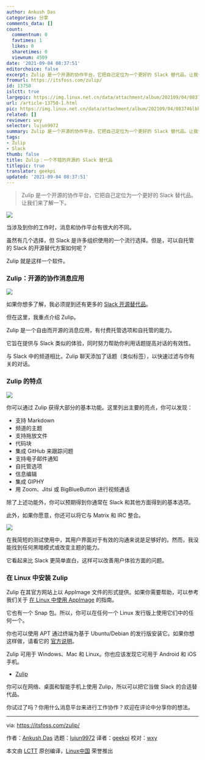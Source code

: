 ```yaml
---
author: Ankush Das
categories: 分享
comments_data: []
count:
  commentnum: 0
  favtimes: 1
  likes: 0
  sharetimes: 0
  viewnum: 4509
date: '2021-09-04 08:37:51'
editorchoice: false
excerpt: Zulip 是一个开源的协作平台，它把自己定位为一个更好的 Slack 替代品。让我们来了解一下。
fromurl: https://itsfoss.com/zulip/
id: 13750
islctt: true
largepic: https://img.linux.net.cn/data/attachment/album/202109/04/083746lbheeynx13jmn3xn.jpg
url: /article-13750-1.html
pic: https://img.linux.net.cn/data/attachment/album/202109/04/083746lbheeynx13jmn3xn.jpg.thumb.jpg
related: []
reviewer: wxy
selector: lujun9972
summary: Zulip 是一个开源的协作平台，它把自己定位为一个更好的 Slack 替代品。让我们来了解一下。
tags:
- Zulip
- Slack
thumb: false
title: Zulip：一个不错的开源的 Slack 替代品
titlepic: true
translator: geekpi
updated: '2021-09-04 08:37:51'
---
```



> 
> Zulip 是一个开源的协作平台，它把自己定位为一个更好的 Slack 替代品。让我们来了解一下。
> 
> 
> 


![](https://img.linux.net.cn/data/attachment/album/202109/04/083746lbheeynx13jmn3xn.jpg)


当涉及到你的工作时，消息和协作平台有很大的不同。


虽然有几个选择，但 Slack 是许多组织使用的一个流行选择。但是，可以自托管的 Slack 的开源替代方案如何呢？


Zulip 就是这样一个软件。


### Zulip：开源的协作消息应用


![](https://img.linux.net.cn/data/attachment/album/202109/04/083751q5f4nc4o5c33cwnk.png)


如果你想多了解，我必须提到还有更多的 [Slack 开源替代品](https://itsfoss.com/open-source-slack-alternative/)。


但在这里，我重点介绍 Zulip。


Zulip 是一个自由而开源的消息应用，有付费托管选项和自托管的能力。


它旨在提供与 Slack 类似的体验，同时努力帮助你利用话题提高对话的有效性。


与 Slack 中的频道相比，Zulip 聊天添加了话题（类似标签），以快速过滤与你有关的对话。


### Zulip 的特点


![](https://img.linux.net.cn/data/attachment/album/202109/04/083751flh8l5j818j8gby2.png)


你可以通过 Zulip 获得大部分的基本功能。这里列出主要的亮点，你可以发现：


* 支持 Markdown
* 频道的主题
* 支持拖放文件
* 代码块
* 集成 GitHub 来跟踪问题
* 支持电子邮件通知
* 自托管选项
* 信息编辑
* 集成 GIPHY
* 用 Zoom、Jitsi 或 BigBlueButton 进行视频通话


除了上述功能外，你可以预期得到你通常在 Slack 和其他方面得到的基本选项。


此外，如果你愿意，你还可以将它与 Matrix 和 IRC 整合。


![](https://img.linux.net.cn/data/attachment/album/202109/04/083751yr3yltmwl6ttd8lr.png)


在我简短的测试使用中，其用户界面对于有效的沟通来说是足够好的。然而，我没能找到任何黑暗模式或改变主题的能力。


它看起来比 Slack 更简单直白，这样可以改善用户体验方面的问题。


### 在 Linux 中安装 Zulip


Zulip 在其官方网站上以 AppImage 文件的形式提供。如果你需要帮助，可以参考我们关于 [在 Linux 中使用 AppImage](https://itsfoss.com/use-appimage-linux/) 的指南。


它也有一个 Snap 包。所以，你可以在任何一个 Linux 发行版上使用它们中的任何一个。


你也可以使用 APT 通过终端为基于 Ubuntu/Debian 的发行版安装它。如果你想这样做，请看它的 [官方说明](https://zulip.com/help/desktop-app-install-guide)。


Zulip 可用于 Windows、Mac 和 Linux。你也应该发现它可用于 Android 和 iOS 手机。


* [Zulip](https://zulip.com/)


你可以在网络、桌面和智能手机上使用 Zulip，所以可以把它当做 Slack 的合适替代品。


你试过了吗？你用什么消息平台来进行工作协作？欢迎在评论中分享你的想法。




---


via: <https://itsfoss.com/zulip/>


作者：[Ankush Das](https://itsfoss.com/author/ankush/) 选题：[lujun9972](https://github.com/lujun9972) 译者：[geekpi](https://github.com/geekpi) 校对：[wxy](https://github.com/wxy)


本文由 [LCTT](https://github.com/LCTT/TranslateProject) 原创编译，[Linux中国](https://linux.cn/) 荣誉推出
